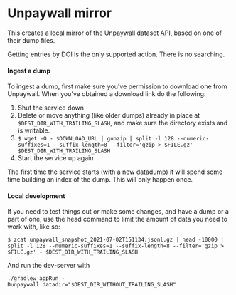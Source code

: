# Unpaywall mirror

This creates a local mirror of the Unpaywall dataset API, based on one of their dump files.

Getting entries by DOI is the only supported action. There is no searching. 

#### Ingest a dump
To ingest a dump, first make sure you've permission to download one from Unpaywall.
When you've obtained a download link do the following:

1. Shut the service down
1. Delete or move anything (like older dumps) already in place at ```$DEST_DIR_WITH_TRAILING_SLASH```, and make sure the directory exists and is writable.
1. ``` $ wget -O - $DOWNLOAD_URL | gunzip | split -l 128 --numeric-suffixes=1 --suffix-length=8 --filter='gzip > $FILE.gz' - $DEST_DIR_WITH_TRAILING_SLASH ```
1. Start the service up again

The first time the service starts (with a new datadump) it will spend some time building an index of the dump. This will only happen once.

#### Local development

If you need to test things out or make some changes, and have a dump or a part of one, use the head command to limit the amount of data you need to work with, like so:
```
$ zcat unpaywall_snapshot_2021-07-02T151134.jsonl.gz | head -10000 | split -l 128 --numeric-suffixes=1 --suffix-length=8 --filter='gzip > $FILE.gz' - $DEST_DIR_WITH_TRAILING_SLASH
```
And run the dev-server with
``` 
./gradlew appRun -Dunpaywall.datadir="$DEST_DIR_WITHOUT_TRAILING_SLASH"
```
